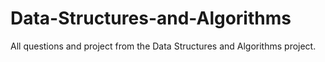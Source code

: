 # Data-Structures-and-Algorithms

All questions and project from the Data Structures and Algorithms project.
